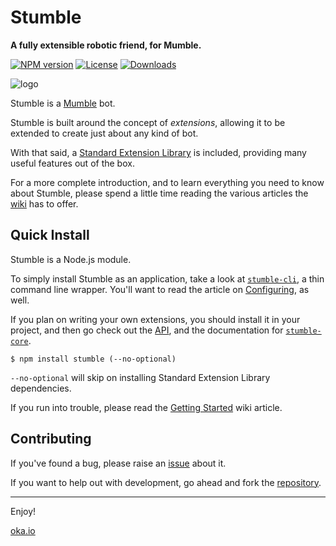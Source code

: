 # Stumble

**A fully extensible robotic friend, for Mumble.**

[![NPM version][npm-image]][npm-url]
[![License][mit-image]][license]
[![Downloads][npm-downloads]][npm-url]


![logo](http://oka.io/images/stumble.png)

Stumble is a [Mumble][mumble] bot.

Stumble is built around the concept of _extensions_, allowing it to be extended to create just about any kind of bot.

With that said, a [Standard Extension Library][sel] is included, providing many useful features out of the box.

For a more complete introduction, and to learn everything you need to know about Stumble, please spend a little time reading the various articles the [wiki][wiki] has to offer.

## Quick Install

Stumble is a Node.js module.

To simply install Stumble as an application, take a look at [`stumble-cli`][cli], a thin command line wrapper. You'll want to read the article on [Configuring][configuring], as well.

If you plan on writing your own extensions, you should install it in your project, and then go check out the [API][api], and the documentation for [`stumble-core`][stumble-core].

```shell
$ npm install stumble (--no-optional)
```

`--no-optional` will skip on installing Standard Extension Library dependencies.

If you run into trouble, please read the [Getting Started][getting-started] wiki article.

## Contributing

If you've found a bug, please raise an [issue][issues] about it.

If you want to help out with development, go ahead and fork the [repository][repo].

---

Enjoy!

[oka.io](http://oka.io/)



[repo]: https://github.com/Okahyphen/stumble
[cli]: https://github.com/Okahyphen/stumble-cli
[stumble-core]: https://github.com/Okahyphen/stumble-core

[issues]: https://github.com/Okahyphen/stumble/issues
[wiki]: https://github.com/Okahyphen/stumble/wiki

[sel]: https://github.com/Okahyphen/stumble/wiki/Standard-Extension-Library
[api]: https://github.com/Okahyphen/stumble/wiki/API
[getting-started]: https://github.com/Okahyphen/stumble/wiki/Getting-Started
[configuring]: https://github.com/Okahyphen/stumble/wiki/Configuring

[license]: https://raw.githubusercontent.com/Okahyphen/stumble/master/LICENSE

[mumble]: http://wiki.mumble.info/wiki/Main_Page
[mit-image]: https://img.shields.io/badge/license-MIT-blue.svg

[npm-url]: https://www.npmjs.com/package/stumble
[npm-image]: http://img.shields.io/npm/v/stumble.svg
[npm-downloads]: http://img.shields.io/npm/dm/stumble.svg
